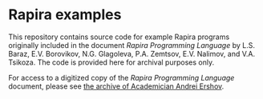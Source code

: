 # Rapira examples

This repository contains source code for example Rapira programs originally
included in the document *Rapira Programming Language* by L.S. Baraz, E.V.
Borovikov, N.G. Glagoleva, P.A. Zemtsov, E.V. Nalimov, and V.A. Tsikoza. The
code is provided here for archival purposes only.

For access to a digitized copy of the *Rapira Programming Language* document,
please see [the archive of Academician Andrei Ershov][1].

[1]: http://ershov.iis.nsk.su/ru/node/772586
